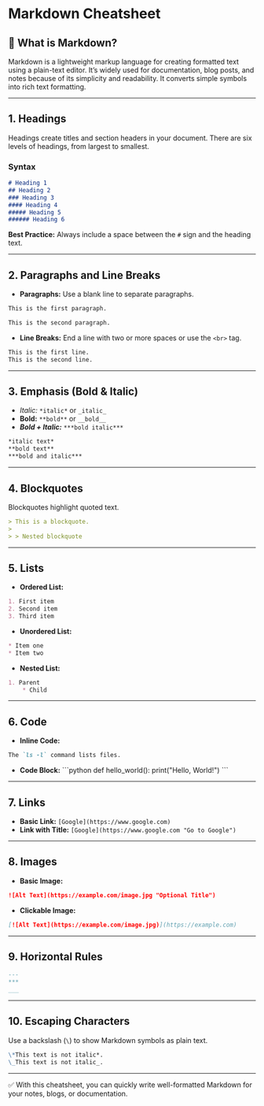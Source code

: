 # Markdown Cheatsheet

## 📖 What is Markdown?

Markdown is a lightweight markup language for creating formatted text using a plain-text editor. It’s widely used for documentation, blog posts, and notes because of its simplicity and readability. It converts simple symbols into rich text formatting.

---

## 1. Headings

Headings create titles and section headers in your document. There are six levels of headings, from largest to smallest.

### Syntax

```markdown
# Heading 1
## Heading 2
### Heading 3
#### Heading 4
##### Heading 5
###### Heading 6
```

**Best Practice:** Always include a space between the `#` sign and the heading text.

---

## 2. Paragraphs and Line Breaks

- **Paragraphs:** Use a blank line to separate paragraphs.

```markdown
This is the first paragraph.

This is the second paragraph.
```

- **Line Breaks:** End a line with two or more spaces or use the `<br>` tag.

```markdown
This is the first line.  
This is the second line.
```

---

## 3. Emphasis (Bold & Italic)

- *Italic:* `*italic*` or `_italic_`
- **Bold:** `**bold**` or `__bold__`
- ***Bold + Italic:*** `***bold italic***`

```markdown
*italic text*
**bold text**
***bold and italic***
```

---

## 4. Blockquotes

Blockquotes highlight quoted text.

```markdown
> This is a blockquote.
>
> > Nested blockquote
```

---

## 5. Lists

- **Ordered List:**
```markdown
1. First item
2. Second item
3. Third item
```

- **Unordered List:**
```markdown
* Item one
* Item two
```

- **Nested List:**
```markdown
1. Parent
    * Child
```

---

## 6. Code

- **Inline Code:**
```markdown
The `ls -l` command lists files.
```

- **Code Block:**
\`\`\`python
def hello_world():
    print("Hello, World!")
\`\`\`

---

## 7. Links

- **Basic Link:** `[Google](https://www.google.com)`
- **Link with Title:** `[Google](https://www.google.com "Go to Google")`

---

## 8. Images

- **Basic Image:**
```markdown
![Alt Text](https://example.com/image.jpg "Optional Title")
```

- **Clickable Image:**
```markdown
[![Alt Text](https://example.com/image.jpg)](https://example.com)
```

---

## 9. Horizontal Rules

```markdown
---
***
___
```

---

## 10. Escaping Characters

Use a backslash (`\`) to show Markdown symbols as plain text.

```markdown
\*This text is not italic*.
\_This text is not italic_.
```

---

✅ With this cheatsheet, you can quickly write well-formatted Markdown for your notes, blogs, or documentation.
